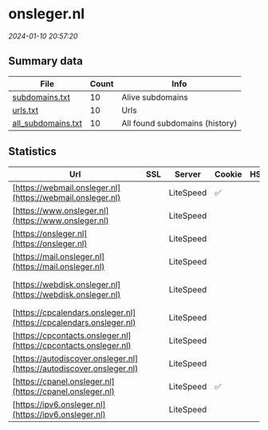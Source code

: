 # onsleger.nl
*2024-01-10 20:57:20*
## Summary data
| File       | Count | Info |
|------------|-------|------|
|[subdomains.txt](/data/onsleger.nl/subdomains.txt)|10|Alive subdomains|
|[urls.txt](/data/onsleger.nl/urls.txt)|10|Urls|
|[all_subdomains.txt](/data/onsleger.nl/all_subdomains.txt)|10|All found subdomains (history)|
## Statistics
| Url | SSL | Server | Cookie | HSTS | CSP | XFO | XXP | RP | Tech |Title |
|------------|-------|------|------|------|------|------|------|------|------|------|
|[https://webmail.onsleger.nl](https://webmail.onsleger.nl)| |LiteSpeed|:white_check_mark: | | | | |:white_check_mark: |HTTP/3 LiteSpeed|Webmail Login|
|[https://www.onsleger.nl](https://www.onsleger.nl)| |LiteSpeed| | | | | |:white_check_mark: |HTTP/3 LiteSpeed...||
|[https://onsleger.nl](https://onsleger.nl)| |LiteSpeed| | | | | |:white_check_mark: |HTTP/3 LiteSpeed...|onsleger – Onsle...|
|[https://mail.onsleger.nl](https://mail.onsleger.nl)| |LiteSpeed| | | | | |:white_check_mark: |HTTP/3 LiteSpeed...||
|[https://webdisk.onsleger.nl](https://webdisk.onsleger.nl)| |LiteSpeed| | | | | |:white_check_mark: |Basic HTTP/3 Lit...||
|[https://cpcalendars.onsleger.nl](https://cpcalendars.onsleger.nl)| |LiteSpeed| | | | | |:white_check_mark: |HTTP/3 LiteSpeed|403 Forbidden|
|[https://cpcontacts.onsleger.nl](https://cpcontacts.onsleger.nl)| |LiteSpeed| | | | | |:white_check_mark: |HTTP/3 LiteSpeed|403 Forbidden|
|[https://autodiscover.onsleger.nl](https://autodiscover.onsleger.nl)| |LiteSpeed| | | | | |:white_check_mark: |HTTP/3 LiteSpeed...||
|[https://cpanel.onsleger.nl](https://cpanel.onsleger.nl)| |LiteSpeed|:white_check_mark: | | | | |:white_check_mark: |HTTP/3 LiteSpeed...|cPanel Login|
|[https://ipv6.onsleger.nl](https://ipv6.onsleger.nl)| |LiteSpeed| | | | | |:white_check_mark: |HTTP/3 LiteSpeed...||